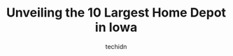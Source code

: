---
layout: ampstory
image: https://i0.wp.com/www.depkes.org/wp-content/uploads/2023/06/home-depot-0-in-iowa-1685968564.jpeg?resize=640,853
author: techidn
featured: false
description: Discover the impressive array of Home Depot options in Iowa, where you can find 10 of the largest Home Depot establishments in the area. From renowned classics to hidden gems, Iowa offers a 
title: Unveiling the 10 Largest Home Depot in Iowa
cover:
   title: Unveiling the 10 Largest Home Depot in Iowa
   subtitle: Rickpate
   background: https://www.depkes.org/wp-content/uploads/2023/06/home-depot-0-in-iowa-1685968564.jpeg

pages: 
 - layout: thirds
   top: <h1>#1 The Home Depot</h1>
   bottom: "<p>Im not a frequent visitor to any home improvement or construction warehouse stores. I currently live in an apartment (might be changing that soon, hopefully) and the onl</p>"
   background: https://www.depkes.org/wp-content/uploads/2023/06/home-depot-1-in-iowa-1685968565.jpeg
   backgroundblur: true
 - layout: thirds
   top: <h1>#2 The Home Depot</h1>
   bottom: "<p>3700 University Ave, West Des Moines, IA 50266, United States</p>"
   background: https://www.depkes.org/wp-content/uploads/2023/06/home-depot-2-in-iowa-1685968565.jpeg
   cta:
      link: https://www.depkes.org/blog/unveiling-the-10-largest-home-depot-in-iowa/
      text: Unveiling the 10 Largest Home Depot in Iowa
 - layout: thirds
   top: <h1>#3 The Home Depot</h1>
   bottom: "<p>3101 Manawa Centre Dr, Council Bluffs, IA 51501, United States</p>"
   background: https://www.depkes.org/wp-content/uploads/2023/06/home-depot-3-in-iowa-1685968566.jpeg
   cta:
      link: https://www.depkes.org/blog/unveiling-the-10-largest-home-depot-in-iowa/
      text: Unveiling the 10 Largest Home Depot in Iowa
 - layout: thirds
   top: <h1>#4 The Home Depot</h1>
   bottom: "<p>4900 SE 14th St, Des Moines, IA 50320, United States</p>"
   background: https://images.unsplash.com/photo-1527067829737-402993088e6b?ixlib=rb-4.0.3&ixid=MnwxMjA3fDB8MHxwaG90by1wYWdlfHx8fGVufDB8fHx8&auto=format&fit=crop&w=640&h=853&q=80
   cta:
      link: https://www.depkes.org/blog/unveiling-the-10-largest-home-depot-in-iowa/
      text: Unveiling the 10 Largest Home Depot in Iowa
 - layout: thirds
   top: <h1>#5 The Home Depot</h1>
   bottom: "<p>2335 SE Delaware Ave, Ankeny, IA 50021, United States</p>"
   background: https://images.unsplash.com/photo-1536745287225-21d689278fd1?ixlib=rb-4.0.3&ixid=MnwxMjA3fDB8MHxwaG90by1wYWdlfHx8fGVufDB8fHx8&auto=format&fit=crop&w=640&h=853&q=80
   cta:
      link: https://www.depkes.org/blog/unveiling-the-10-largest-home-depot-in-iowa/
      text: Unveiling the 10 Largest Home Depot in Iowa
 - layout: thirds
   top: <h1>#6 The Home Depot</h1>
   bottom: "<p>415 Cunningham Dr, Sioux City, IA 51106, United States</p>"
   background: https://images.unsplash.com/photo-1549241520-425e3dfc01cb?ixlib=rb-4.0.3&ixid=MnwxMjA3fDB8MHxwaG90by1wYWdlfHx8fGVufDB8fHx8&auto=format&fit=crop&w=640&h=853&q=80
   cta:
      link: https://www.depkes.org/blog/unveiling-the-10-largest-home-depot-in-iowa/
      text: Unveiling the 10 Largest Home Depot in Iowa
 - layout: thirds
   top: <h1>#7 The Home Depot</h1>
   bottom: "<p>10850 Plum Dr, Urbandale, IA 50322, United States</p>"
   background: https://images.unsplash.com/photo-1564951434112-64d74cc2a2d7?ixlib=rb-4.0.3&ixid=MnwxMjA3fDB8MHxwaG90by1wYWdlfHx8fGVufDB8fHx8&auto=format&fit=crop&w=640&h=853&q=80
   cta:
      link: https://www.depkes.org/blog/unveiling-the-10-largest-home-depot-in-iowa/
      text: Unveiling the 10 Largest Home Depot in Iowa
 - layout: thirds
   middle: Continue reading...
   background: https://images.unsplash.com/photo-1618556658017-fd9c732d1360?ixlib=rb-4.0.3&ixid=MnwxMjA3fDB8MHxwaG90by1wYWdlfHx8fGVufDB8fHx8&auto=format&fit=crop&w=640&h=853&q=80
   cta:
      link: https://www.depkes.org/blog/unveiling-the-10-largest-home-depot-in-iowa/
      text: Unveiling the 10 Largest Home Depot in Iowa
      
---